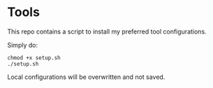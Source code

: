 # Tools

This repo contains a script to install my preferred tool configurations.

Simply do: 
```
chmod +x setup.sh
./setup.sh
```

Local configurations will be overwritten and not saved.
